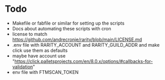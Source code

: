 # Todo

- Makefile or fabfile or similar for setting up the scripts
- Docs about automating these scripts with cron
- license to match https://github.com/andrecronje/rarity/blob/main/LICENSE.md
- .env file with RARITY_ACCOUNT and RARITY_GUILD_ADDR and make click use them as defaults
- maybe have account use "https://click.palletsprojects.com/en/8.0.x/options/#callbacks-for-validation"
- env file with FTMSCAN_TOKEN